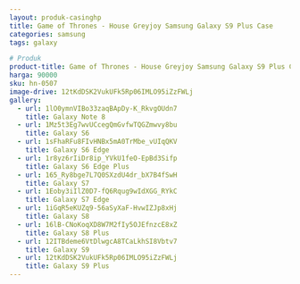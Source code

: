 ```yaml
---
layout: produk-casinghp
title: Game of Thrones - House Greyjoy Samsung Galaxy S9 Plus Case
categories: samsung
tags: galaxy

# Produk
product-title: Game of Thrones - House Greyjoy Samsung Galaxy S9 Plus Case
harga: 90000
sku: hn-0507
image-drive: 12tKdDSK2VukUFk5Rp06IMLO95iZzFWLj
gallery:
  - url: 1lO0ymnVIBo33zaqBApDy-K_RkvgOUdn7
    title: Galaxy Note 8
  - url: 1Mz5t3Eg7wvUCcegQmGvfwTQGZmwvy8bu
    title: Galaxy S6
  - url: 1sFhaRFu8FIvHNBx5mA0TrMbe_vUIqQKV
    title: Galaxy S6 Edge
  - url: 1r8yz6rIiDr8ip_YVkU1feO-EpBd3Sifp
    title: Galaxy S6 Edge Plus
  - url: 165_Ry8bge7L7Q0SXzdU4dr_bX7B4fSwH
    title: Galaxy S7
  - url: 1Eoby3iIlZ0D7-fQ6Rqug9wIdXGG_RYkC
    title: Galaxy S7 Edge
  - url: 1iGqR5eKUZq9-56aSyXaF-HvwIZJp8xHj
    title: Galaxy S8
  - url: 16lB-CNoKoqXD8W7M2fIy5OJEfnzcE8xZ
    title: Galaxy S8 Plus
  - url: 12ITBdeme6VtDlwgcA8TCaLkhSI8Vbtv7
    title: Galaxy S9
  - url: 12tKdDSK2VukUFk5Rp06IMLO95iZzFWLj
    title: Galaxy S9 Plus
---
```

